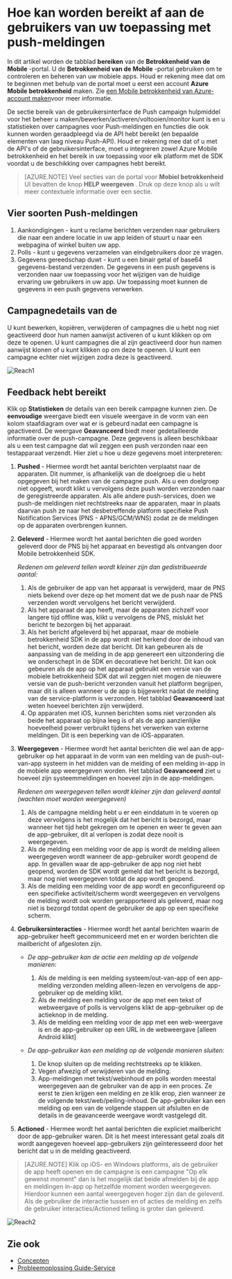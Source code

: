 <properties 
   pageTitle="Gebruikersinterface van Azure mobiele betrokkenheid - bereik" 
   description="Meer informatie over het contact maken voor de gebruikers van uw toepassing met push-meldingen met Azure Mobile betrokkenheid" 
   services="mobile-engagement" 
   documentationCenter="" 
   authors="piyushjo" 
   manager="dwrede" 
   editor=""/>

<tags
   ms.service="mobile-engagement"
   ms.devlang="na"
   ms.topic="article"
   ms.tgt_pltfrm="mobile-multiple"
   ms.workload="mobile" 
   ms.date="08/19/2016"
   ms.author="piyushjo"/>


# <a name="how-to-reach-out-to-the-users-of-your-application-with-push-notifications"></a>Hoe kan worden bereikt af aan de gebruikers van uw toepassing met push-meldingen

In dit artikel worden de tabblad **bereiken** van de **Betrokkenheid van de Mobile** -portal. U de **Betrokkenheid van de Mobile** -portal gebruiken om te controleren en beheren van uw mobiele apps. Houd er rekening mee dat om te beginnen met behulp van de portal moet u eerst een account **Azure Mobile betrokkenheid** maken. Zie [een Mobile betrokkenheid van Azure-account maken](mobile-engagement-create.md)voor meer informatie.

De sectie bereik van de gebruikersinterface de Push campaign hulpmiddel voor het beheer u maken/bewerken/activeren/voltooien/monitor kunt is en u statistieken over campagnes voor Push-meldingen en functies die ook kunnen worden geraadpleegd via de API hebt bereikt (en bepaalde elementen van laag niveau Push-API). Houd er rekening mee dat of u met de API's of de gebruikersinterface, moet u integreren zowel Azure Mobile betrokkenheid en het bereik in uw toepassing voor elk platform met de SDK voordat u de beschikking over campagnes hebt bereikt.

>[AZURE.NOTE] Veel secties van de portal voor **Mobiel betrokkenheid** UI bevatten de knop **HELP weergeven** . Druk op deze knop als u wilt meer contextuele informatie over een sectie.

## <a name="four-types-of-push-notifications"></a>Vier soorten Push-meldingen
1.    Aankondigingen - kunt u reclame berichten verzenden naar gebruikers die naar een andere locatie in uw app leiden of stuurt u naar een webpagina of winkel buiten uw app. 
2.    Polls - kunt u gegevens verzamelen van eindgebruikers door ze vragen.
3.    Gegevens gereedschap duwt - kunt u een binair getal of base64 gegevens-bestand verzenden. De gegevens in een push gegevens is verzonden naar uw toepassing voor het wijzigen van de huidige ervaring uw gebruikers in uw app. Uw toepassing moet kunnen de gegevens in een push gegevens verwerken.

## <a name="campaign-details"></a>Campagnedetails van de

U kunt bewerken, kopiëren, verwijderen of campagnes die u hebt nog niet geactiveerd door hun namen aanwijst activeren of u kunt klikken op om deze te openen. U kunt campagnes die al zijn geactiveerd door hun namen aanwijst klonen of u kunt klikken op om deze te openen. U kunt een campagne echter niet wijzigen zodra deze is geactiveerd.
 
![Reach1][18]

## <a name="reach-feedback"></a>Feedback hebt bereikt

Klik op **Statistieken** de details van een bereik campagne kunnen zien. De **eenvoudige** weergave biedt een visuele weergave in de vorm van een kolom staafdiagram over wat er is gebeurd nadat een campagne is geactiveerd. De weergave **Geavanceerd** biedt meer gedetailleerde informatie over de push-campagne. Deze gegevens is alleen beschikbaar als u een test campagne dat wil zeggen een push verzonden naar een testapparaat verzendt. Hier ziet u hoe u deze gegevens moet interpreteren:

1. **Pushed** - Hiermee wordt het aantal berichten verplaatst naar de apparaten. Dit nummer, is afhankelijk van de doelgroep die u hebt opgegeven bij het maken van de campagne push. Als u een doelgroep niet opgeeft, wordt klikt u vervolgens deze push worden verzonden naar de geregistreerde apparaten. Als alle andere push-services, doen we push-de meldingen niet rechtstreeks naar de apparaten, maar in plaats daarvan push ze naar het desbetreffende platform specifieke Push Notification Services (PNS - APNS/GCM/WNS) zodat ze de meldingen op de apparaten overbrengen kunnen. 

2.  **Geleverd** - Hiermee wordt het aantal berichten die goed worden geleverd door de PNS bij het apparaat en bevestigd als ontvangen door Mobile betrokkenheid SDK. 
        
    *Redenen om geleverd tellen wordt kleiner zijn dan gedistribueerde aantal:*
    
    1. Als de gebruiker de app van het apparaat is verwijderd, maar de PNS niets bekend over deze op het moment dat we de push naar de PNS verzenden wordt vervolgens het bericht verwijderd.
    2. Als het apparaat de app heeft, maar de apparaten zichzelf voor langere tijd offline was, klikt u vervolgens de PNS, mislukt het bericht te bezorgen bij het apparaat. 
    3. Als het bericht afgeleverd bij het apparaat, maar de mobiele betrokkenheid SDK in de app wordt niet herkend door de inhoud van het bericht, worden deze dat bericht. Dit kan gebeuren als de aanpassing van de melding in de app genereert een uitzondering die we onderschept in de SDK en decoratieve het bericht. Dit kan ook gebeuren als de app op het apparaat gebruikt een versie van de mobiele betrokkenheid SDK dat wil zeggen niet mogen de nieuwere versie van de push-bericht verzonden vanuit het platform begrijpen, maar dit is alleen wanneer u de app is bijgewerkt nadat de melding van de service-platform is verzonden. Het tabblad **Geavanceerd** laat weten hoeveel berichten zijn verwijderd. 
    4. Op apparaten met iOS, kunnen berichten soms niet verzonden als beide het apparaat op bijna leeg is of als de app aanzienlijke hoeveelheid power verbruikt tijdens het verwerken van externe meldingen. Dit is een beperking van de iOS-apparaten.   

3.  **Weergegeven** - Hiermee wordt het aantal berichten die wel aan de app-gebruiker op het apparaat in de vorm van een melding van de push-out-van-app systeem in het midden van de melding of een melding in-app in de mobiele app weergegeven worden.  Het tabblad **Geavanceerd** ziet u hoeveel zijn systeemmeldingen en hoeveel zijn in de app-meldingen. 
    
    *Redenen om weergegeven tellen wordt kleiner zijn dan geleverd aantal (wachten moet worden weergegeven)*
    
    1. Als de campagne melding hebt u er een einddatum in te voeren op deze vervolgens is het mogelijk dat het bericht is bezorgd, maar wanneer het tijd hebt gekregen om te openen en weer te geven aan de app-gebruiker, dit al verlopen is zodat deze nooit is weergegeven.   
    2. Als de melding een melding voor de app is wordt de melding alleen weergegeven wordt wanneer de app-gebruiker wordt geopend de app. In gevallen waar de app-gebruiker de app nog niet hebt geopend, worden de SDK wordt gemeld dat het bericht is bezorgd, maar nog niet weergegeven totdat de app wordt geopend. 
    2. Als de melding een melding voor de app wordt en geconfigureerd op een specifieke activiteit/scherm wordt weergegeven en vervolgens de melding wordt ook worden gerapporteerd als geleverd, maar nog niet is bezorgd totdat opent de gebruiker de app op een specifieke scherm. 
    
4.  **Gebruikersinteracties** - Hiermee wordt het aantal berichten waarin de app-gebruiker heeft gecommuniceerd met en er worden berichten die mailbericht of afgesloten zijn. 

    - *De app-gebruiker kan de actie een melding op de volgende manieren:*
            
        1. Als de melding is een melding systeem/out-van-app of een app-melding verzonden melding alleen-lezen en vervolgens de app-gebruiker op de melding klikt.
        2. Als de melding een melding voor de app met een tekst of webweergave of polls is vervolgens klikt de app-gebruiker op de actieknop in de melding.
        3. Als de melding een melding voor de app met een web-weergave is en de app-gebruiker op een URL in de webweergave [alleen Android klikt]
    
    - *De app-gebruiker kan een melding op de volgende manieren sluiten:*
    
        1. De knop sluiten op de melding rechtstreeks op te klikken. 
        2. Vegen afwezig of verwijderen van de melding. 
        3. App-meldingen met tekst/webinhoud en polls worden meestal weergegeven aan de gebruiker van de app in een proces. Ze eerst te zien krijgen een melding en ze klik erop, zien wanneer ze de volgende tekst/web/peiling-inhoud. De app-gebruiker kan een melding op een van de volgende stappen uit afsluiten en de details in de geavanceerde weergave wordt vastgelegd dit. 

5.  **Actioned** - Hiermee wordt het aantal berichten die expliciet mailbericht door de app-gebruiker waren. Dit is het meest interessant getal zoals dit wordt aangegeven hoeveel app-gebruikers zijn geïnteresseerd door het bericht dat u in de melding geactiveerd. 
 
> [AZURE.NOTE] Klik op iOS- en Windows platforms, als de gebruiker de app heeft openen en de campagne is een campagne "Op elk gewenst moment" dan is het mogelijk dat beide afmelden bij de app en meldingen in-app op hetzelfde moment worden weergegeven. Hierdoor kunnen een aantal weergegeven hoger zijn dan de geleverd. Als de gebruiker de interactie tussen en of acties de melding en zelfs de gebruiker interacties/Actioned telling is groter dan geleverd. 


![Reach2][19]

## <a name="see-also"></a>Zie ook

- [Concepten][Link 6]
- [Probleemoplossing Guide-Service][Link 24]

<!--Image references-->
[1]: ./media/mobile-engagement-user-interface-navigation/navigation1.png
[2]: ./media/mobile-engagement-user-interface-home/home1.png
[3]: ./media/mobile-engagement-user-interface-home/home2.png
[4]: ./media/mobile-engagement-user-interface-home/home3.png
[5]: ./media/mobile-engagement-user-interface-home/home4.png
[6]: ./media/mobile-engagement-user-interface-home/home5.png
[7]: ./media/mobile-engagement-user-interface-my-account/myaccount1.png
[8]: ./media/mobile-engagement-user-interface-my-account/myaccount2.png
[9]: ./media/mobile-engagement-user-interface-my-account/myaccount3.png
[10]: ./media/mobile-engagement-user-interface-analytics/analytics1.png
[11]: ./media/mobile-engagement-user-interface-analytics/analytics2.png
[12]: ./media/mobile-engagement-user-interface-analytics/analytics3.png
[13]: ./media/mobile-engagement-user-interface-analytics/analytics4.png
[14]: ./media/mobile-engagement-user-interface-monitor/monitor1.png
[15]: ./media/mobile-engagement-user-interface-monitor/monitor2.png
[16]: ./media/mobile-engagement-user-interface-monitor/monitor3.png
[17]: ./media/mobile-engagement-user-interface-monitor/monitor4.png
[18]: ./media/mobile-engagement-user-interface-reach/reach1.png
[19]: ./media/mobile-engagement-user-interface-reach/reach2.png
[20]: ./media/mobile-engagement-user-interface-reach-campaign/Reach-Campaign1.png
[21]: ./media/mobile-engagement-user-interface-reach-campaign/Reach-Campaign2.png
[22]: ./media/mobile-engagement-user-interface-reach-campaign/Reach-Campaign3.png
[23]: ./media/mobile-engagement-user-interface-reach-campaign/Reach-Campaign4.png
[24]: ./media/mobile-engagement-user-interface-reach-campaign/Reach-Campaign5.png
[25]: ./media/mobile-engagement-user-interface-reach-campaign/Reach-Campaign6.png
[26]: ./media/mobile-engagement-user-interface-reach-campaign/Reach-Campaign7.png
[27]: ./media/mobile-engagement-user-interface-reach-campaign/Reach-Campaign8.png
[28]: ./media/mobile-engagement-user-interface-reach-campaign/Reach-Campaign9.png
[29]: ./media/mobile-engagement-user-interface-reach-criterion/Reach-Criterion1.png
[30]: ./media/mobile-engagement-user-interface-reach-content/Reach-Content1.png
[31]: ./media/mobile-engagement-user-interface-reach-content/Reach-Content2.png
[32]: ./media/mobile-engagement-user-interface-reach-content/Reach-Content3.png
[33]: ./media/mobile-engagement-user-interface-reach-content/Reach-Content4.png
[34]: ./media/mobile-engagement-user-interface-dashboard/dashboard1.png
[35]: ./media/mobile-engagement-user-interface-segments/segments1.png
[36]: ./media/mobile-engagement-user-interface-segments/segments2.png
[37]: ./media/mobile-engagement-user-interface-segments/segments3.png
[38]: ./media/mobile-engagement-user-interface-segments/segments4.png
[39]: ./media/mobile-engagement-user-interface-segments/segments5.png
[40]: ./media/mobile-engagement-user-interface-segments/segments6.png
[41]: ./media/mobile-engagement-user-interface-segments/segments7.png
[42]: ./media/mobile-engagement-user-interface-segments/segments8.png
[43]: ./media/mobile-engagement-user-interface-segments/segments9.png
[44]: ./media/mobile-engagement-user-interface-segments/segments10.png
[45]: ./media/mobile-engagement-user-interface-segments/segments11.png
[46]: ./media/mobile-engagement-user-interface-settings/settings1.png
[47]: ./media/mobile-engagement-user-interface-settings/settings2.png
[48]: ./media/mobile-engagement-user-interface-settings/settings3.png
[49]: ./media/mobile-engagement-user-interface-settings/settings4.png
[50]: ./media/mobile-engagement-user-interface-settings/settings5.png
[51]: ./media/mobile-engagement-user-interface-settings/settings6.png
[52]: ./media/mobile-engagement-user-interface-settings/settings7.png
[53]: ./media/mobile-engagement-user-interface-settings/settings8.png
[54]: ./media/mobile-engagement-user-interface-settings/settings9.png
[55]: ./media/mobile-engagement-user-interface-settings/settings10.png
[56]: ./media/mobile-engagement-user-interface-settings/settings11.png
[57]: ./media/mobile-engagement-user-interface-settings/settings12.png
[58]: ./media/mobile-engagement-user-interface-settings/settings13.png

<!--Link references-->
[Link 1]: mobile-engagement-user-interface.md
[Link 2]: mobile-engagement-troubleshooting-guide.md
[Link 3]: mobile-engagement-how-tos.md
[Link 4]: http://go.microsoft.com/fwlink/?LinkID=525553
[Link 5]: http://go.microsoft.com/fwlink/?LinkID=525554
[Link 6]: http://go.microsoft.com/fwlink/?LinkId=525555
[Link 7]: https://account.windowsazure.com/PreviewFeatures
[Link 8]: https://social.msdn.microsoft.com/Forums/azure/home?forum=azuremobileengagement
[Link 9]: http://azure.microsoft.com/services/mobile-engagement/
[Link 10]: http://azure.microsoft.com/documentation/services/mobile-engagement/
[Link 11]: http://azure.microsoft.com/pricing/details/mobile-engagement/
[Link 12]: mobile-engagement-user-interface-navigation.md
[Link 13]: mobile-engagement-user-interface-home.md
[Link 14]: mobile-engagement-user-interface-my-account.md
[Link 15]: mobile-engagement-user-interface-analytics.md
[Link 16]: mobile-engagement-user-interface-monitor.md
[Link 17]: mobile-engagement-user-interface-reach.md
[Link 18]: mobile-engagement-user-interface-segments.md
[Link 19]: mobile-engagement-user-interface-dashboard.md
[Link 20]: mobile-engagement-user-interface-settings.md
[Link 21]: mobile-engagement-troubleshooting-guide-analytics.md
[Link 22]: mobile-engagement-troubleshooting-guide-apis.md
[Link 23]: mobile-engagement-troubleshooting-guide-push-reach.md
[Link 24]: mobile-engagement-troubleshooting-guide-service.md
[Link 25]: mobile-engagement-troubleshooting-guide-sdk.md
[Link 26]: mobile-engagement-troubleshooting-guide-sr-info.md
[Link 27]: mobile-engagement-user-interface-reach-campaign.md
[Link 28]: mobile-engagement-user-interface-reach-criterion.md
[Link 29]: mobile-engagement-user-interface-reach-content.md
 
